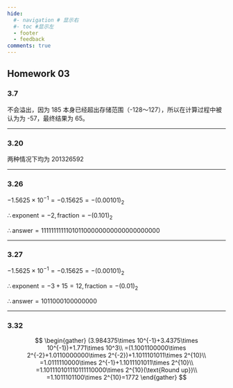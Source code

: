 ```yaml
---
hide:
  #- navigation # 显示右
  #- toc #显示左
  - footer
  - feedback
comments: true
---
```

## Homework 03

### 3.7

不会溢出，因为 185 本身已经超出存储范围（-128～127），所以在计算过程中被认为为 -57，最终结果为 65。
***
### 3.20

两种情况下均为 201326592
***
### 3.26

$-1.5625\times 10^{-1}=-0.15625=-(0.00101)_2$

$\therefore \text{exponent}=-2,\text{fraction}=-(0.101)_2$

$\therefore \text{answer}=111111111110101100000000000000000000$
***
### 3.27

$-1.5625\times 10^{-1}=-0.15625=-(0.00101)_2$

$\therefore \text{exponent}=-3+15=12,\text{fraction}=-(0.01)_2$

$\therefore \text{answer}=1011000100000000$
***
### 3.32

$$
\begin{gather}
(3.984375\times 10^{-1}+3.4375\times 10^{-1})+1.771\times 10^3\\
=(1.1001100000\times 2^{-2}+1.0110000000\times 2^{-2})+1.1011101011\times 2^{10}\\
=1.0111110000\times 2^{-1}+1.1011101011\times 2^{10}\\
=1.101110101110111110000\times 2^{10}(\text{Round up})\\
=1.1011101100\times 2^{10}=1772
\end{gather}
$$
